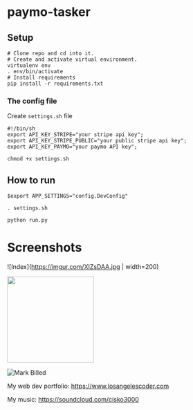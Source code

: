 # paymo-tasker
## Setup
```
# Clone repo and cd into it.
# Create and activate virtual environment.
virtualenv env
. env/bin/activate
# Install requirements
pip install -r requirements.txt
```
### The config file
Create `settings.sh` file
```
#!/bin/sh
export API_KEY_STRIPE="your stripe api key";
export API_KEY_STRIPE_PUBLIC="your public stripe api key";
export API_KEY_PAYMO="your paymo API key";

```
`chmod +x settings.sh`
## How to run
`$export APP_SETTINGS="config.DevConfig"`

`. settings.sh`

`python run.py`
# Screenshots

![Index](https://imgur.com/XIZsDAA.jpg | width=200)


<img src="https://imgur.com/JdS63l1.jpg" width="200px">


![Mark Billed](https://imgur.com/1js6RLH.jpg)

My web dev portfolio:
<https://www.losangelescoder.com>

My music:
<https://soundcloud.com/cisko3000>

